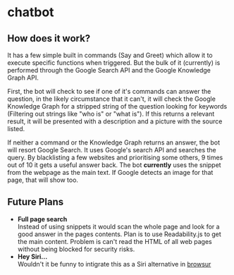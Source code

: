 # chatbot

## How does it work?
It has a few simple built in commands (Say and Greet) which allow it to execute specific functions when triggered. But the bulk of it (currently) is performed through the Google Search API and the Google Knowledge Graph API.

First, the bot will check to see if one of it's commands can answer the question, in the likely circumstance that it can't, it will check the Google Knowledge Graph for a stripped string of the question looking for keywords (Filtering out strings like "who is" or "what is"). If this returns a relevant result, it will be presented with a description and a picture with the source listed.

If neither a command or the Knowledge Graph returns an answer, the bot will resort Google Search. It uses Google's search API and searches the query. By blacklisting a few websites and prioritising some others, 9 times out of 10 it gets a useful answer back. The bot **currently** uses the snippet from the webpage as the main text. If Google detects an image for that page, that will show too.

## Future Plans
- **Full page search**
<br>Instead of using snippets it would scan the whole page and look for a good answer in the pages contents. Plan is to use Readability.js to get the main content. Problem is can't read the HTML of all web pages without being blocked for security risks.
- **Hey Siri...**
<br>Wouldn't it be funny to intigrate this as a Siri alternative in [browsur](https://github.com/conjardev/browsur)
